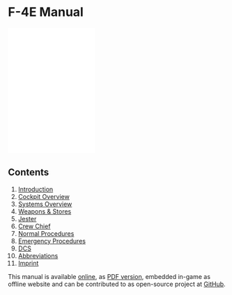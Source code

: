 # F-4E Manual

<!-- markdownlint-disable MD033 -->
<img alt="F4 Line Art" width="200" src="/img/f4line.svg">
<!-- markdownlint-enable MD033 -->

## Contents

1. [Introduction](intro/introduction.md)
2. [Cockpit Overview](cockpit/overview.md)
3. [Systems Overview](systems/overview.md)
4. [Weapons & Stores](stores/overview.md)
5. [Jester](jester/overview.md)
6. [Crew Chief](crew_chief/overview.md)
7. [Normal Procedures](procedures/overview.md)
8. [Emergency Procedures](emergency_procedures/overwiew.md)
9. [DCS](dcs/overview.md)
10. [Abbreviations](abbreviations.md)
11. [Imprint](imprint.md)

This manual is available [online](https://f4.manuals.heatblur.se/),
as [PDF version](https://github.com/Heatblur-Simulations/f-4e-manual/releases),
embedded in-game as offline website and can be contributed to as
open-source project at [GitHub](https://github.com/Heatblur-Simulations/f-4e-manual).
